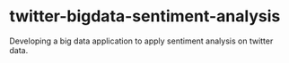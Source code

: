 # twitter-bigdata-sentiment-analysis
Developing a big data application to apply sentiment analysis on twitter data. 
